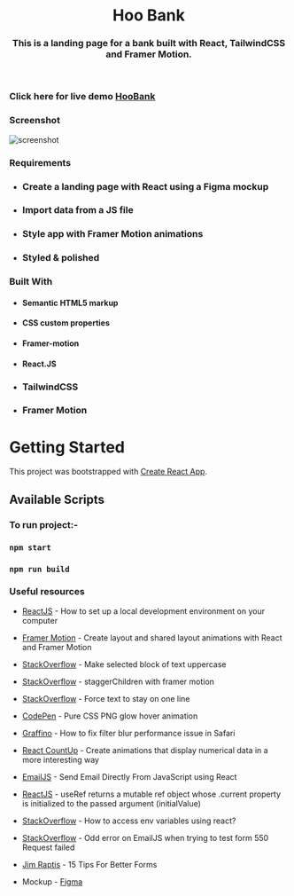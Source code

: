 <!-- PROJECT LOGO -->
<p align="center">

  <h1 align="center">Hoo Bank</h1>

  <h3 align="center">
  This is a landing page for a bank built with React, TailwindCSS and Framer Motion.
  </h3>
 <br />
 
 ### Click here for live demo   <a href="https://siddharthchn.github.io/Bank-Landing-Page/">HooBank</a>

</p>

<!-- ABOUT THE PROJECT -->

### Screenshot

![screenshot](https://github.com/Siddharthchn/Bank-Landing-Page/blob/gh-pages/src/assets/screenshot.png?raw=true "Ekart home page")



### Requirements

- ### Create a landing page with React using a Figma mockup
- ### Import data from a JS file
- ### Style app with Framer Motion animations
- ### Styled & polished
  

### Built With

- #### Semantic HTML5 markup
- #### CSS custom properties
- #### Framer-motion
- #### React.JS
- ### TailwindCSS
- ###  Framer Motion


<!-- GETTING STARTED -->

# Getting Started

This project was bootstrapped with [Create React App](https://github.com/facebook/create-react-app).

## Available Scripts

### To run project:-

### `npm start`

### `npm run build`


### Useful resources

- [ReactJS](https://reactjs.org/tutorial/tutorial.html) - How to set up a local development environment on your computer
- [Framer Motion](https://www.framer.com/docs/layout-animations/) - Create layout and shared layout animations with React and Framer Motion
- [StackOverflow](https://stackoverflow.com/questions/35184509/make-selected-block-of-text-uppercase) - Make selected block of text uppercase
- [StackOverflow](https://stackoverflow.com/questions/62007505/staggerchildren-with-framer-motion) - staggerChildren with framer motion
- [StackOverflow](https://stackoverflow.com/questions/37261988/force-text-to-stay-on-one-line) - Force text to stay on one line
- [CodePen](https://codepen.io/widhi_allan/pen/jOBewE) - Pure CSS PNG glow hover animation
- [Graffino](https://graffino.com/til/CjT2jrcLHP-how-to-fix-filter-blur-performance-issue-in-safari) - How to fix filter blur performance issue in Safari
- [React CountUp](https://github.com/glennreyes/react-countup) - Create animations that display numerical data in a more interesting way
- [EmailJS](https://www.emailjs.com/docs/examples/reactjs/) - Send Email Directly From JavaScript using React
- [ReactJS](https://it.reactjs.org/docs/hooks-reference.html#useref) - useRef returns a mutable ref object whose .current property is initialized to the passed argument (initialValue)
- [StackOverflow](https://stackoverflow.com/questions/71607893/how-to-access-env-variables-using-react) - How to access env variables using react?
- [StackOverflow](https://stackoverflow.com/questions/71357518/odd-error-on-emailjs-when-trying-to-test-form-550-request-failed) - Odd error on EmailJS when trying to test form 550 Request failed
- [Jim Raptis](https://medium.muz.li/15-tips-for-better-ui-forms-744febd107f9) - 15 Tips For Better Forms

- Mockup - [Figma](https://www.figma.com/file/bUGIPys15E78w9bs1l4tgS/HooBank)

